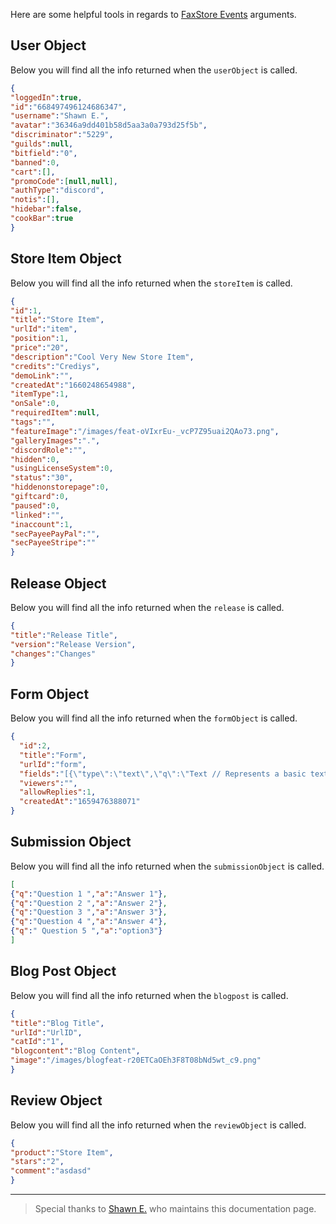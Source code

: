Here are some helpful tools in regards to [FaxStore Events](/c/faxstore/events) arguments.

## User Object

Below you will find all the info returned when the `userObject` is called.

```json
{
"loggedIn":true,
"id":"668497496124686347",
"username":"Shawn E.",
"avatar":"36346a9dd401b58d5aa3a0a793d25f5b",
"discriminator":"5229",
"guilds":null,
"bitfield":"0",
"banned":0,
"cart":[],
"promoCode":[null,null],
"authType":"discord",
"notis":[],
"hidebar":false,
"cookBar":true
}
```

## Store Item Object

Below you will find all the info returned when the `storeItem` is called.

```json
{
"id":1,
"title":"Store Item",
"urlId":"item",
"position":1,
"price":"20",
"description":"Cool Very New Store Item",
"credits":"Crediys",
"demoLink":"",
"createdAt":"1660248654988",
"itemType":1,
"onSale":0,
"requiredItem":null,
"tags":"",
"featureImage":"/images/feat-oVIxrEu-_vcP7Z95uai2QAo73.png",
"galleryImages":".",
"discordRole":"",
"hidden":0,
"usingLicenseSystem":0,
"status":"30",
"hiddenonstorepage":0,
"giftcard":0,
"paused":0,
"linked":"",
"inaccount":1,
"secPayeePayPal":"",
"secPayeeStripe":""
}
```

## Release Object

Below you will find all the info returned when the `release` is called.

```json
{
"title":"Release Title",
"version":"Release Version",
"changes":"Changes"
}
```

## Form Object

Below you will find all the info returned when the `formObject` is called.

```json
{
  "id":2,
  "title":"Form",
  "urlId":"form",
  "fields":"[{\"type\":\"text\",\"q\":\"Text // Represents a basic text field question \",\"opts\":null},{\"type\":\"area\",\"q\":\"TextArea // Creates the question as a text area \",\"opts\":null},{\"type\":\"drop\",\"q\":\" Dropdown \",\"opts\":[\" option1\",\"option2\",\"option3\"]}",
  "viewers":"",
  "allowReplies":1,
  "createdAt":"1659476388071"
}
```

## Submission Object

Below you will find all the info returned when the `submissionObject` is called.

```json
[
{"q":"Question 1 ","a":"Answer 1"},
{"q":"Question 2 ","a":"Answer 2"},
{"q":"Question 3 ","a":"Answer 3"},
{"q":"Question 4 ","a":"Answer 4"},
{"q":" Question 5 ","a":"option3"}
]
```

## Blog Post Object

Below you will find all the info returned when the `blogpost` is called.

```json
{
"title":"Blog Title",
"urlId":"UrlID",
"catId":"1",
"blogcontent":"Blog Content",
"image":"/images/blogfeat-r20ETCaOEh3F8T08bNd5wt_c9.png"
}
```

## Review Object

Below you will find all the info returned when the `reviewObject` is called.

```json
{
"product":"Store Item",
"stars":"2",
"comment":"asdasd"
}
```

---

> Special thanks to [Shawn E.](https://weblutions.com/user/668497496124686347) who maintains this documentation page.
